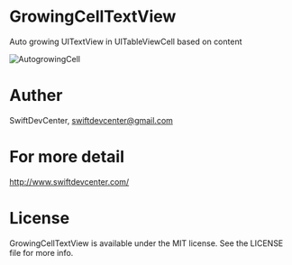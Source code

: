 # GrowingCellTextView
Auto growing UITextView in UITableViewCell based on content




![AutogrowingCell](https://user-images.githubusercontent.com/48468144/54554140-c0082180-49d9-11e9-95e5-aaac3de0855d.gif)






# Auther
SwiftDevCenter, swiftdevcenter@gmail.com

# For more detail
http://www.swiftdevcenter.com/

# License
GrowingCellTextView is available under the MIT license. See the LICENSE file for more info.

